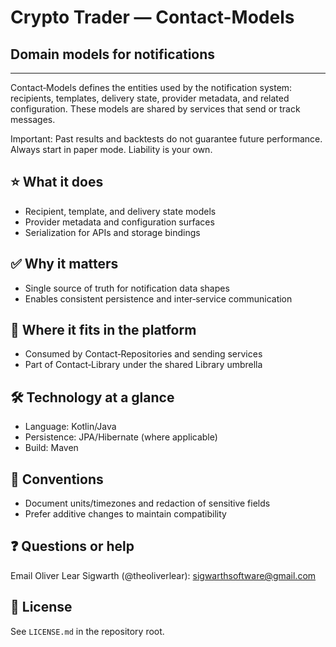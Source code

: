 # Crypto Trader — Contact-Models
## Domain models for notifications

---

Contact‑Models defines the entities used by the notification system: recipients,
templates, delivery state, provider metadata, and related configuration. These
models are shared by services that send or track messages.

Important: Past results and backtests do not guarantee future performance.
Always start in paper mode. Liability is your own.

## ⭐️ What it does
- Recipient, template, and delivery state models
- Provider metadata and configuration surfaces
- Serialization for APIs and storage bindings

## ✅ Why it matters
- Single source of truth for notification data shapes
- Enables consistent persistence and inter‑service communication

## 🔗 Where it fits in the platform
- Consumed by Contact‑Repositories and sending services
- Part of Contact‑Library under the shared Library umbrella

## 🛠️ Technology at a glance
- Language: Kotlin/Java
- Persistence: JPA/Hibernate (where applicable)
- Build: Maven

## 📝 Conventions
- Document units/timezones and redaction of sensitive fields
- Prefer additive changes to maintain compatibility

## ❓ Questions or help
Email Oliver Lear Sigwarth (@theoliverlear): sigwarthsoftware@gmail.com

## 📄 License
See `LICENSE.md` in the repository root.
